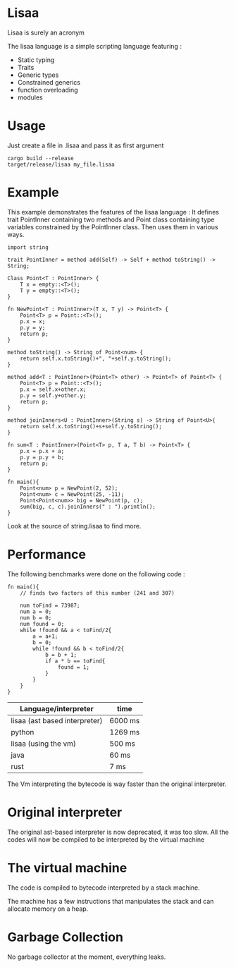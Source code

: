 # Lisaa

Lisaa is surely an acronym

The lisaa language is a simple scripting language featuring :

* Static typing
* Traits
* Generic types
* Constrained generics
* function overloading
* modules

# Usage

Just create a file in .lisaa and pass it as first argument

```
cargo build --release
target/release/lisaa my_file.lisaa
```


# Example
This example demonstrates the features of the lisaa language : 
It defines trait PointInner containing two methods and Point class containing type variables constrained by the PointInner class. 
Then uses them in various ways.
```
import string

trait PointInner = method add(Self) -> Self + method toString() -> String;

Class Point<T : PointInner> {
    T x = empty::<T>();
    T y = empty::<T>();
}

fn NewPoint<T : PointInner>(T x, T y) -> Point<T> {
    Point<T> p = Point::<T>();
    p.x = x;
    p.y = y;
    return p;
}

method toString() -> String of Point<num> {
    return self.x.toString()+", "+self.y.toString();
}

method add<T : PointInner>(Point<T> other) -> Point<T> of Point<T> {
    Point<T> p = Point::<T>();
    p.x = self.x+other.x;
    p.y = self.y+other.y;
    return p;
}

method joinInners<U : PointInner>(String s) -> String of Point<U>{
    return self.x.toString()+s+self.y.toString();
}

fn sum<T : PointInner>(Point<T> p, T a, T b) -> Point<T> {
    p.x = p.x + a;
    p.y = p.y + b;
    return p;
}

fn main(){
    Point<num> p = NewPoint(2, 52);
    Point<num> c = NewPoint(25, -11);
    Point<Point<num>> big = NewPoint(p, c);
    sum(big, c, c).joinInners(" : ").println();
}
```

Look at the source of string.lisaa to find more.

# Performance

The following benchmarks were done on the following code :
```
fn main(){
    // finds two factors of this number (241 and 307) 

    num toFind = 73987;
    num a = 0;
    num b = 0;
    num found = 0;
    while !found && a < toFind/2{
        a = a+1;
        b = 0;
        while !found && b < toFind/2{
            b = b + 1;
            if a * b == toFind{
                found = 1;
            }
        }
    }
}
```

| Language/interpreter | time  |
| -------------------- | --------- |
| lisaa (ast based interpreter) | 6000 ms |
| python | 1269 ms |
| lisaa (using the vm) | 500 ms |
| java | 60 ms |
| rust | 7 ms |

The Vm interpreting the bytecode is way faster than the original interpreter.

# Original interpreter

The original ast-based interpreter is now deprecated, it was too slow.
All the codes will now be compiled to be interpreted by the virtual machine

# The virtual machine

The code is compiled to bytecode interpreted by a stack machine.

The machine has a few instructions that manipulates the stack and can allocate memory on a heap.

# Garbage Collection

No garbage collector at the moment, everything leaks.

